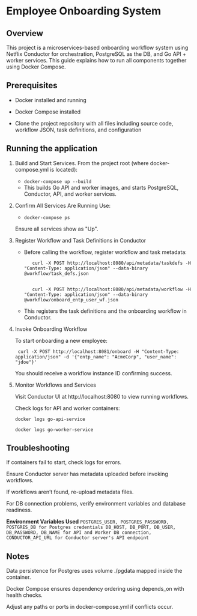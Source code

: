 # Employee Onboarding System
## Overview
This project is a microservices-based onboarding workflow system using Netflix Conductor for orchestration, PostgreSQL as the DB, and Go API + worker services. This guide explains how to run all components together using Docker Compose.

## Prerequisites
- Docker installed and running

- Docker Compose installed

- Clone the project repository with all files including source code, workflow JSON, task definitions, and configuration

## Running the application
1) Build and Start Services. From the project root (where docker-compose.yml is located):
    - `docker-compose up --build`
    - This builds Go API and worker images, and starts PostgreSQL, Conductor, API, and worker services.


2) Confirm All Services Are Running
   Use:

    - `docker-compose ps`
   
   Ensure all services show as "Up".


3) Register Workflow and Task Definitions in Conductor
   - Before calling the workflow, register workflow and task metadata:
        
            curl -X POST http://localhost:8080/api/metadata/taskdefs -H "Content-Type: application/json" --data-binary @workflow/task_defs.json
   

            curl -X POST http://localhost:8080/api/metadata/workflow -H "Content-Type: application/json" --data-binary @workflow/onboard_entp_user_wf.json
   - This registers the task definitions and the onboarding workflow in Conductor.


4) Invoke Onboarding Workflow
   
    To start onboarding a new employee:
        
        curl -X POST http://localhost:8081/onboard -H "Content-Type: application/json" -d '{"entp_name": "AcmeCorp", "user_name": "jdoe"}'

    You should receive a workflow instance ID confirming success.


5) Monitor Workflows and Services

    Visit Conductor UI at http://localhost:8080 to view running workflows.

    Check logs for API and worker containers:

    `docker logs go-api-service`

    `docker logs go-worker-service`

## Troubleshooting
If containers fail to start, check logs for errors. 

Ensure Conductor server has metadata uploaded before invoking workflows.

If workflows aren’t found, re-upload metadata files.

For DB connection problems, verify environment variables and database readiness.

**Environment Variables Used**
`POSTGRES_USER, POSTGRES_PASSWORD, POSTGRES_DB for Postgres credentials
DB_HOST, DB_PORT, DB_USER, DB_PASSWORD, DB_NAME for API and Worker DB connection, 
CONDUCTOR_API_URL for Conductor server's API endpoint`

## Notes
Data persistence for Postgres uses volume ./pgdata mapped inside the container.

Docker Compose ensures dependency ordering using depends_on with health checks.

Adjust any paths or ports in docker-compose.yml if conflicts occur.